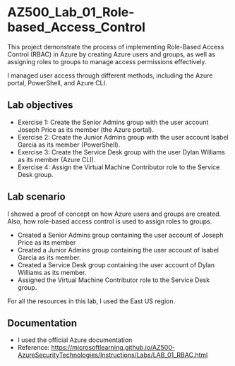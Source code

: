 # AZ500_Lab_01_Role-based_Access_Control
This project demonstrate the process of implementing Role-Based Access Control (RBAC) in Azure by creating Azure users and groups, as well as assigning roles to groups to manage access permissions effectively. 

I managed user access through different methods, including the Azure portal, PowerShell, and Azure CLI.
## Lab objectives
* Exercise 1: Create the Senior Admins group with the user account Joseph Price as its member (the Azure portal).
* Exercise 2: Create the Junior Admins group with the user account Isabel Garcia as its member (PowerShell).
* Exercise 3: Create the Service Desk group with the user Dylan Williams as its member (Azure CLI).
* Exercise 4: Assign the Virtual Machine Contributor role to the Service Desk group.
## Lab scenario
I showed a proof of concept on how Azure users and groups are created. Also, how role-based access control is used to assign roles to groups. 
* Created a Senior Admins group containing the user account of Joseph Price as its member
* Created a Junior Admins group containing the user account of Isabel Garcia as its member.
* Created a Service Desk group containing the user account of Dylan Williams as its member.
* Assigned the Virtual Machine Contributor role to the Service Desk group.

For all the resources in this lab, I used the East US region. 
## Documentation
* I used the official Azure documentation
* Reference: https://microsoftlearning.github.io/AZ500-AzureSecurityTechnologies/Instructions/Labs/LAB_01_RBAC.html


